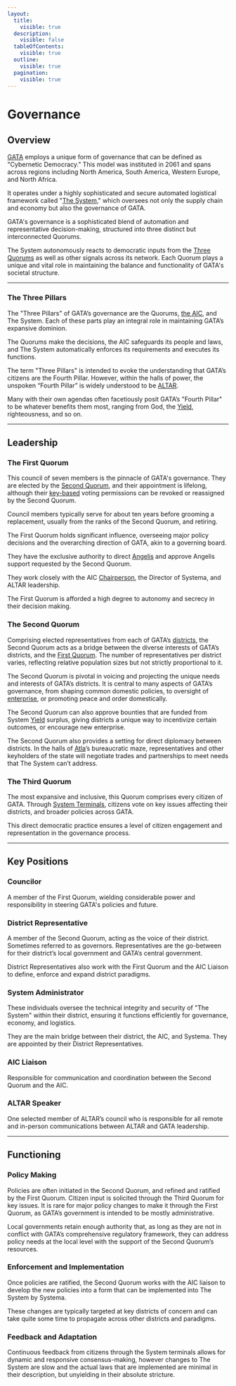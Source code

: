 ```yaml
---
layout:
  title:
    visible: true
  description:
    visible: false
  tableOfContents:
    visible: true
  outline:
    visible: true
  pagination:
    visible: true
---
```


# Governance

## Overview

[GATA](../) employs a unique form of governance that can be defined as "Cybernetic Democracy." This model was instituted in 2061 and spans across regions including North America, South America, Western Europe, and North Africa.

It operates under a highly sophisticated and secure automated logistical framework called "[The System](the-system.md)," which oversees not only the supply chain and economy but also the governance of GATA.

GATA's governance is a sophisticated blend of automation and representative decision-making, structured into three distinct but interconnected Quorums.&#x20;

The System autonomously reacts to democratic inputs from the [Three Quorums](governance.md#leadership) as well as other signals across its network. Each Quorum plays a unique and vital role in maintaining the balance and functionality of GATA's societal structure.

***

### The Three Pillars

The "Three Pillars" of GATA’s governance are the Quorums, [the AIC](../institutions/atlan-information-control-aic.md), and The System. Each of these parts play an integral role in maintaining GATA’s expansive dominion.

The Quorums make the decisions, the AIC safeguards its people and laws, and The System automatically enforces its requirements and executes its functions.

The term "Three Pillars" is intended to evoke the understanding that GATA’s citizens are the Fourth Pillar. However, within the halls of power, the unspoken “Fourth Pillar” is widely understood to be [ALTAR](../institutions/altar.md).

Many with their own agendas often facetiously posit GATA’s "Fourth Pillar" to be whatever benefits them most, ranging from God, the [Yield](yield.md), righteousness, and so on.

***

## Leadership

### **The First Quorum**

This council of seven members is the pinnacle of GATA's governance. They are elected by the [Second Quorum](governance.md#the-second-quorum), and their appointment is lifelong, although their [key-based](keys.md) voting permissions can be revoked or reassigned by the Second Quorum.

Council members typically serve for about ten years before grooming a replacement, usually from the ranks of the Second Quorum, and retiring.

The First Quorum holds significant influence, overseeing major policy decisions and the overarching direction of GATA, akin to a governing board.&#x20;

They have the exclusive authority to direct [Angelis](../military-and-defense/angelis.md) and approve Angelis support requested by the Second Quorum.

They work closely with the AIC [Chairperson](../institutions/atlan-information-control-aic.md#leadership-and-governance), the Director of Systema, and ALTAR leadership.

The First Quorum is afforded a high degree to autonomy and secrecy in their decision making.

### **The Second Quorum**

Comprising elected representatives from each of GATA’s [districts](districts.md), the Second Quorum acts as a bridge between the diverse interests of GATA’s districts, and the [First Quorum](governance.md#the-first-quorum). The number of representatives per district varies, reflecting relative population sizes but not strictly proportional to it.

The Second Quorum is pivotal in voicing and projecting the unique needs and interests of GATA’s districts. It is central to many aspects of GATA’s governance, from shaping common domestic policies, to oversight of [enterprise](../enterprise/), or promoting peace and order domestically.

The Second Quorum can also approve bounties that are funded from System [Yield](yield.md) surplus, giving districts a unique way to incentivize certain outcomes, or encourage new enterprise.

The Second Quorum also provides a setting for direct diplomacy between districts. In the halls of [Atla](../key-locations/atla.md)’s bureaucratic maze, representatives and other keyholders of the state will negotiate trades and partnerships to meet needs that The System can’t address.

### **The Third Quorum**

The most expansive and inclusive, this Quorum comprises every citizen of GATA. Through [System Terminals](the-system.md#system-terminals), citizens vote on key issues affecting their districts, and broader policies across GATA.

This direct democratic practice ensures a level of citizen engagement and representation in the governance process.

***

## Key Positions

### Councilor

A member of the First Quorum, wielding considerable power and responsibility in steering GATA's policies and future.

### District Representative

A member of the Second Quorum, acting as the voice of their district. Sometimes referred to as governors. Representatives are the go-between for their district’s local government and GATA’s central government.

District Representatives also work with the First Quorum and the AIC Liaison to define, enforce and expand district paradigms.

### System Administrator

These individuals oversee the technical integrity and security of "The System" within their district, ensuring it functions efficiently for governance, economy, and logistics.

They are the main bridge between their district, the AIC, and Systema. They are appointed by their District Representatives.

### AIC Liaison

Responsible for communication and coordination between the Second Quorum and the AIC.

### ALTAR Speaker

One selected member of ALTAR’s council who is responsible for all remote and in-person communications between ALTAR and GATA leadership.

***

## Functioning

### **Policy Making**

Policies are often initiated in the Second Quorum, and refined and ratified by the First Quorum. Citizen input is solicited through the Third Quorum for key issues. It is rare for major policy changes to make it through the First Quorum, as GATA’s government is intended to be mostly administrative.

Local governments retain enough authority that, as long as they are not in conflict with GATA’s comprehensive regulatory framework, they can address policy needs at the local level with the support of the Second Quorum’s resources.

### **Enforcement and Implementation**

Once policies are ratified, the Second Quorum works with the AIC liaison to develop the new policies into a form that can be implemented into The System by Systema.

These changes are typically targeted at key districts of concern and can take quite some time to propagate across other districts and paradigms.

### **Feedback and Adaptation**

Continuous feedback from citizens through the System terminals allows for dynamic and responsive consensus-making, however changes to The System are slow and the actual laws that are implemented are minimal in their description, but unyielding in their absolute stricture.
